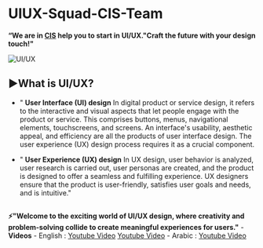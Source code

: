 # UIUX-Squad-CIS-Team
**“We are in [CIS](https://www.facebook.com/cisteam15/) help you to start in UI/UX."Craft the future with your design touch!"**


![UI/UX](https://github.com/Reem-Elatroush/UIUX-Squad-CIS-Team/assets/149952898/fb250a8b-b35c-42e4-a58b-ced533c7d34a)

## **▶️What is UI/UX?**


-   " **User Interface (UI) design**  In digital product or service design, it refers to the interactive and visual aspects that let people engage with the product or service. This comprises buttons, menus, navigational elements, touchscreens, and screens. An interface's usability, aesthetic appeal, and efficiency are all the products of user interface design. The user experience (UX) design process requires it as a crucial component.

-   " **User Experience (UX) design** In UX design, user behavior is analyzed, user research is carried out, user personas are created, and the product is designed to offer a seamless and fulfilling experience. UX designers ensure that the product is user-friendly, satisfies user goals and needs, and is intuitive."
 ##   
**⚡"Welcome to the exciting world of UI/UX design, where creativity and problem-solving collide to create meaningful experiences for users."**
       - **Videos**
       - English : [Youtube Video](https://www.youtube.com/watch?v=5CxXhyhT6Fc)
                   [Youtube Video](https://www.youtube.com/watch?v=KaIzzUs2BkI)
       - Arabic : [Youtube Video](https://www.youtube.com/watch?v=Nje7GiGeKW0&t=9s)



      
